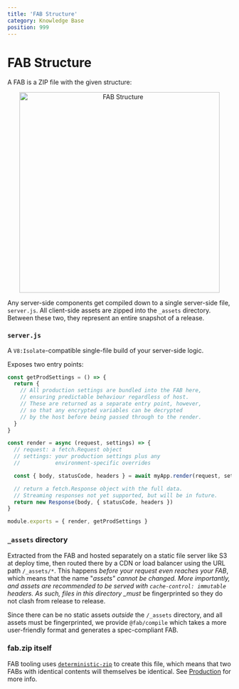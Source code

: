 ```yaml
---
title: 'FAB Structure'
category: Knowledge Base
position: 999
---
```


# FAB Structure

A FAB is a ZIP file with the given structure:

<p align="center">
  <img
    width="450px"
    max-width="100%"
    alt="FAB Structure"
    src="https://user-images.githubusercontent.com/23264/64143562-f9333180-ce53-11e9-9058-4d1d961a1d35.png"
  />
</p>

Any server-side components get compiled down to a single server-side file, `server.js`. All client-side assets are zipped into the `_assets` directory. Between these two, they represent an entire snapshot of a release.

### `server.js`

A `V8:Isolate`-compatible single-file build of your server-side logic.

Exposes two entry points:

```js
const getProdSettings = () => {
  return {
    // All production settings are bundled into the FAB here,
    // ensuring predictable behaviour regardless of host.
    // These are returned as a separate entry point, however,
    // so that any encrypted variables can be decrypted
    // by the host before being passed through to the render.
  }
}

const render = async (request, settings) => {
  // request: a fetch.Request object
  // settings: your production settings plus any
  //           environment-specific overrides

  const { body, statusCode, headers } = await myApp.render(request, settings)

  // return a fetch.Response object with the full data.
  // Streaming responses not yet supported, but will be in future.
  return new Response(body, { statusCode, headers })
}

module.exports = { render, getProdSettings }
```

### `_assets` directory

Extracted from the FAB and hosted separately on a static file server like S3 at deploy time, then routed there by a CDN or load balancer using the URL path `/_assets/*`. This happens _before your request even reaches your FAB_, which means that the name "_assets" cannot be changed. More importantly, and assets are recommended to be served with `cache-control: immutable` headers. As such, files in this directory \_must_ be fingerprinted so they do not clash from release to release.

Since there can be no static assets _outside_ the `/_assets` directory, and all assets must be fingerprinted, we provide `@fab/compile` which takes a more user-friendly format and generates a spec-compliant FAB.

### fab.zip itself

FAB tooling uses [`deterministic-zip`](https://npm.im/deterministic-zip) to create this file, which means that two FABs with identical contents will themselves be identical. See [Production](/kb/production) for more info.

